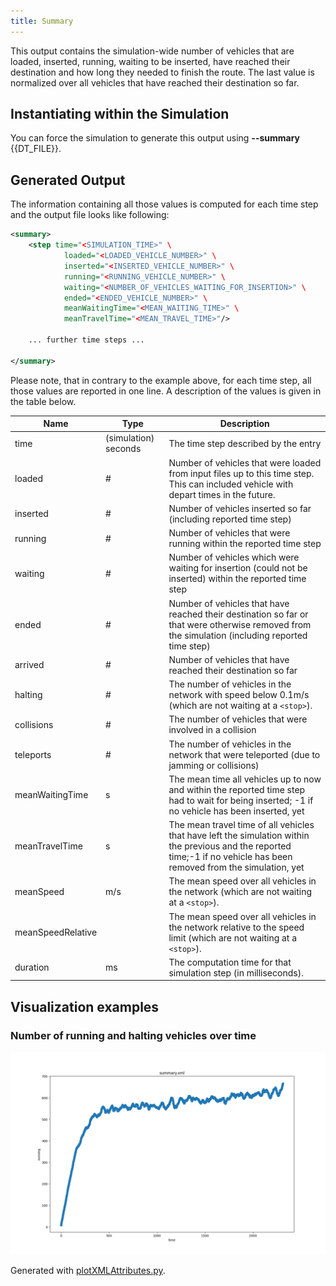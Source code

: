 ```yaml
---
title: Summary
---
```


This output contains the simulation-wide number of vehicles that are
loaded, inserted, running, waiting to be inserted, have reached their
destination and how long they needed to finish the route. The last value
is normalized over all vehicles that have reached their destination so
far.

## Instantiating within the Simulation

You can force the simulation to generate this output using **--summary** {{DT_FILE}}.

## Generated Output

The information containing all those values is computed for each time
step and the output file looks like following:

```xml
<summary>
    <step time="<SIMULATION_TIME>" \
            loaded="<LOADED_VEHICLE_NUMBER>" \
            inserted="<INSERTED_VEHICLE_NUMBER>" \
            running="<RUNNING_VEHICLE_NUMBER>" \
            waiting="<NUMBER_OF_VEHICLES_WAITING_FOR_INSERTION>" \
            ended="<ENDED_VEHICLE_NUMBER>" \
            meanWaitingTime="<MEAN_WAITING_TIME>" \
            meanTravelTime="<MEAN_TRAVEL_TIME>"/>

    ... further time steps ...

</summary>
```

Please note, that in contrary to the example above, for each time step,
all those values are reported in one line. A description of the values
is given in the table below.

| Name              | Type                 | Description                                                                                                                                                             |
| ----------------- | -------------------- | ----------------------------------------------------------------------------------------------------------------------------------------------------------------------- |
| time              | (simulation) seconds | The time step described by the entry                                                                                                                                    |
| loaded            | \#                   | Number of vehicles that were loaded from input files up to this time step. This can included vehicle with depart times in the future.
| inserted          | \#                   | Number of vehicles inserted so far (including reported time step)                                                                                                       |
| running           | \#                   | Number of vehicles that were running within the reported time step                                                                                                      |
| waiting           | \#                   | Number of vehicles which were waiting for insertion (could not be inserted) within the reported time step                                                               |
| ended             | \#                   | Number of vehicles that have reached their destination so far or that were otherwise removed from the simulation (including reported time step)                         |
| arrived           | \#                   | Number of vehicles that have reached their destination so far                                                                                                           |
| halting           | \#                   | The number of vehicles in the network with speed below 0.1m/s (which are not waiting at a `<stop>`).                                                                            |
| collisions        | \#                   | The number of vehicles that were involved in a collision                                                                                                                |
| teleports         | \#                   | The number of vehicles in the network that were teleported (due to jamming or collisions)                                                                               |
| meanWaitingTime   | s                    | The mean time all vehicles up to now and within the reported time step had to wait for being inserted; -1 if no vehicle has been inserted, yet                          |
| meanTravelTime    | s                    | The mean travel time of all vehicles that have left the simulation within the previous and the reported time;-1 if no vehicle has been removed from the simulation, yet |
| meanSpeed         | m/s                  | The mean speed over all vehicles in the network (which are not waiting at a `<stop>`).                                                                                          |
| meanSpeedRelative |                      | The mean speed over all vehicles in the network relative to the speed limit (which are not waiting at a `<stop>`).                                                              |
| duration          | ms                   | The computation time for that simulation step (in milliseconds).                                                                                                         |

## Visualization examples

### Number of running and halting vehicles over time

![plot-running](../../images/plot-running.png)

Generated with [plotXMLAttributes.py](../../Tools/Visualization.md#multiple_timelines_from_summary-output).
